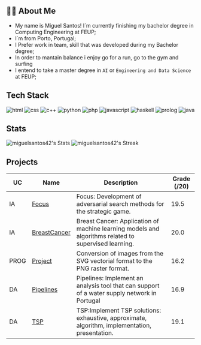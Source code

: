 

## 👨‍💻 About Me

- My name is Miguel Santos! I´m currently finishing my bachelor degree in Computing Engineering at FEUP;
- I´m from Porto, Portugal;
- I Prefer work in team, skill that was developed during my Bachelor degree;
- In order to mantain balance i enjoy go for a run, go to the gym and surfing
- I entend to take a master degree in `AI` or `Engineering and Data Science` at FEUP;



## Tech Stack

![html](https://img.shields.io/badge/HTML5-E34F26?style=for-the-badge&logo=html5&logoColor=white)
![css](https://img.shields.io/badge/CSS3-1572B6?style=for-the-badge&logo=css3&logoColor=white)
![c++](https://img.shields.io/badge/C%2B%2B-00599C?style=for-the-badge&logo=c%2B%2B&logoColor=white)
![python](https://img.shields.io/badge/Python-FFD43B?style=for-the-badge&logo=python&logoColor=blue)
![php](https://img.shields.io/badge/PHP-777BB4?style=for-the-badge&logo=php&logoColor=white)
![javascript](https://img.shields.io/badge/JavaScript-323330?style=for-the-badge&logo=javascript&logoColor=F7DF1E)
![haskell](https://img.shields.io/badge/Haskell-5D4F85?style=for-the-badge&logo=haskell&logoColor=white)
![prolog](https://img.shields.io/badge/Prolog-blue?style=for-the-badge&logo=code&logoColor=white)
![java](https://img.shields.io/badge/Java-red?style=for-the-badge&logo=java&logoColor=white)



## Stats

<div>

![miguelsantos42's Stats](https://github-readme-stats.vercel.app/api?username=miguelsantos42&theme=vue-dark&show_icons=true&hide_border=false&count_private=true)
![miguelsantos42's Streak](https://github-readme-streak-stats.herokuapp.com/?user=miguelsantos42&theme=vue-dark&hide_border=false)

</div>

## Projects

| UC   | Name      | Description                                                                                                                                                   | Grade (/20) |
|------|-----------|---------------------------------------------------------------------------------------------------------------------------------------------------------------|-------------|
| IA | [Focus](https://github.com/miguelsantos42/IA/tree/main/assignment1)  | Focus: Development of adversarial search methods for the strategic game.                    | 19.5        |
| IA | [BreastCancer](https://github.com/miguelsantos42/IA/tree/main/assignment2)     | Breast Cancer: Application of machine learning models and algorithms related to supervised learning.    | 20.0        |
| PROG | [Project](https://github.com/miguelsantos42/PROG/tree/main/project)| Conversion of images from the SVG vectorial format to the PNG raster format.                   | 16.2        |
| DA | [Pipelines](https://github.com/miguelsantos42/DA/tree/master/Projeto1)  | Pipelines: Implement an analysis tool that can support of a water supply network in Portugal                    | 16.9       |
| DA | [TSP](https://github.com/miguelsantos42/DA/tree/master/Projeto2)        | TSP:Implement TSP solutions: exhaustive, approximate, algorithm, implementation, presentation.    | 19.1       |



